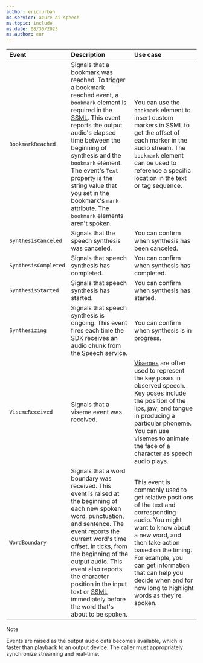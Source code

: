 ```yaml
---
author: eric-urban
ms.service: azure-ai-speech
ms.topic: include
ms.date: 08/30/2023
ms.author: eur
---
```



| Event | Description | Use case |
|:--- |:--- |:--- |
| `BookmarkReached` | Signals that a bookmark was reached. To trigger a bookmark reached event, a `bookmark` element is required in the [SSML](../../../speech-synthesis-markup-structure.md#bookmark-element). This event reports the output audio's elapsed time between the beginning of synthesis and the `bookmark` element. The event's `Text` property is the string value that you set in the bookmark's `mark` attribute. The `bookmark` elements aren't spoken. | You can use the `bookmark` element to insert custom markers in SSML to get the offset of each marker in the audio stream. The `bookmark` element can be used to reference a specific location in the text or tag sequence. |
| `SynthesisCanceled` | Signals that the speech synthesis was canceled. | You can confirm when synthesis has been canceled. |
| `SynthesisCompleted` | Signals that speech synthesis has completed. | You can confirm when synthesis has completed. |
| `SynthesisStarted` | Signals that speech synthesis has started. | You can confirm when synthesis has started. |
| `Synthesizing` | Signals that speech synthesis is ongoing. This event fires each time the SDK receives an audio chunk from the Speech service. | You can confirm when synthesis is in progress. |
| `VisemeReceived` | Signals that a viseme event was received. | [Visemes](../../../how-to-speech-synthesis-viseme.md) are often used to represent the key poses in observed speech. Key poses include the position of the lips, jaw, and tongue in producing a particular phoneme. You can use visemes to animate the face of a character as speech audio plays. |
| `WordBoundary` | Signals that a word boundary was received. This event is raised at the beginning of each new spoken word, punctuation, and sentence. The event reports the current word's time offset, in ticks, from the beginning of the output audio. This event also reports the character position in the input text or [SSML](../../../speech-synthesis-markup.md) immediately before the word that's about to be spoken. | This event is commonly used to get relative positions of the text and corresponding audio. You might want to know about a new word, and then take action based on the timing. For example, you can get information that can help you decide when and for how long to highlight words as they're spoken. |

> [!NOTE]
> Events are raised as the output audio data becomes available, which is faster than playback to an output device. The caller must appropriately synchronize streaming and real-time.
